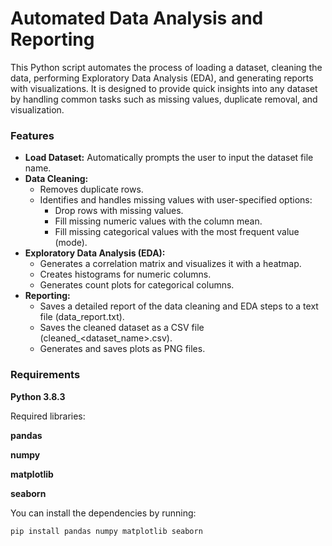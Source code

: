 # Automated Data Analysis and Reporting


This Python script automates the process of loading a dataset, cleaning the data, performing Exploratory Data Analysis (EDA), and generating reports with visualizations. It is designed to provide quick insights into any dataset by handling common tasks such as missing values, duplicate removal, and visualization.

### Features

   - **Load Dataset:** Automatically prompts the user to input the dataset file name.
   - **Data Cleaning:**
        - Removes duplicate rows.
        - Identifies and handles missing values with user-specified options:
            - Drop rows with missing values.
            - Fill missing numeric values with the column mean.
            - Fill missing categorical values with the most frequent value (mode).
   - **Exploratory Data Analysis (EDA):**
        - Generates a correlation matrix and visualizes it with a heatmap.
        - Creates histograms for numeric columns.
        - Generates count plots for categorical columns.
   - **Reporting:**
        - Saves a detailed report of the data cleaning and EDA steps to a text file (data_report.txt).
        - Saves the cleaned dataset as a CSV file (cleaned_<dataset_name>.csv).
        - Generates and saves plots as PNG files.

### Requirements

 **Python 3.8.3**
 
Required libraries:

 **pandas**
 
 **numpy**
 
 **matplotlib**
 
 **seaborn**

You can install the dependencies by running: 
```bash
pip install pandas numpy matplotlib seaborn 
```



